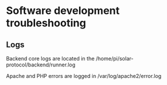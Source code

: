 # Software development troubleshooting

## Logs

Backend core logs are located in the /home/pi/solar-protocol/backend/runner.log

Apache and PHP errors are logged in /var/log/apache2/error.log